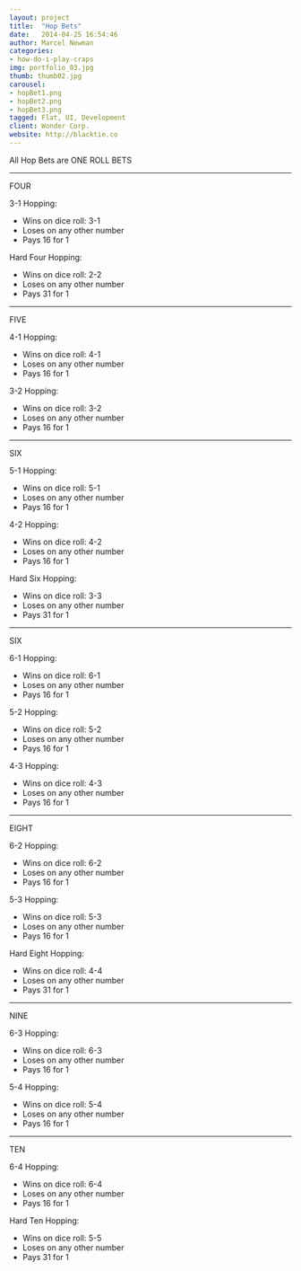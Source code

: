```yaml
---
layout: project
title:  "Hop Bets"
date:   2014-04-25 16:54:46
author: Marcel Newman
categories:
- how-do-i-play-craps
img: portfolio_03.jpg
thumb: thumb02.jpg
carousel:
- hopBet1.png
- hopBet2.png
- hopBet3.png
tagged: Flat, UI, Development
client: Wonder Corp.
website: http://blacktie.co
---
```

All Hop Bets are ONE ROLL BETS

---
FOUR

3-1 Hopping:

- Wins on dice roll: 3-1
- Loses on any other number
- Pays 16 for 1

Hard Four Hopping:

- Wins on dice roll: 2-2
- Loses on any other number
- Pays 31 for 1

---
FIVE

4-1 Hopping:

- Wins on dice roll: 4-1
- Loses on any other number
- Pays 16 for 1

3-2 Hopping:

- Wins on dice roll: 3-2
- Loses on any other number
- Pays 16 for 1

---
SIX

5-1 Hopping:

- Wins on dice roll: 5-1
- Loses on any other number
- Pays 16 for 1

4-2 Hopping:

- Wins on dice roll: 4-2
- Loses on any other number
- Pays 16 for 1

Hard Six Hopping:

- Wins on dice roll: 3-3
- Loses on any other number
- Pays 31 for 1

---
SIX

6-1 Hopping:

- Wins on dice roll: 6-1
- Loses on any other number
- Pays 16 for 1

5-2 Hopping:

- Wins on dice roll: 5-2
- Loses on any other number
- Pays 16 for 1

4-3 Hopping:

- Wins on dice roll: 4-3
- Loses on any other number
- Pays 16 for 1

---
EIGHT

6-2 Hopping:

- Wins on dice roll: 6-2
- Loses on any other number
- Pays 16 for 1

5-3 Hopping:

- Wins on dice roll: 5-3
- Loses on any other number
- Pays 16 for 1

Hard Eight Hopping:

- Wins on dice roll: 4-4
- Loses on any other number
- Pays 31 for 1

---
NINE

6-3 Hopping:

- Wins on dice roll: 6-3
- Loses on any other number
- Pays 16 for 1

5-4 Hopping:

- Wins on dice roll: 5-4
- Loses on any other number
- Pays 16 for 1

---
TEN

6-4 Hopping:

- Wins on dice roll: 6-4
- Loses on any other number
- Pays 16 for 1

Hard Ten Hopping:

- Wins on dice roll: 5-5
- Loses on any other number
- Pays 31 for 1
